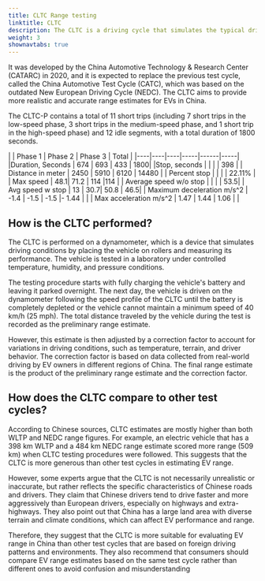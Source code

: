 ```yaml
---
title: CLTC Range testing
linktitle: CLTC
description: The CLTC is a driving cycle that simulates the typical driving conditions and patterns of Chinese drivers.
weight: 3
shownavtabs: true
---
```

<!-- markdownlint-disable MD033 -->

It was developed by the China Automotive Technology & Research Center (CATARC) in 2020, and it is expected to replace the previous test cycle, called the China Automotive Test Cycle (CATC), which was based on the outdated New European Driving Cycle (NEDC). The CLTC aims to provide more realistic and accurate range estimates for EVs in China.

The CLTC-P contains a total of 11 short trips (including 7 short trips in the low-speed phase, 3 short trips in the 
medium-speed phase, and 1 short trip in the high-speed phase) and 12 idle segments, with a total duration of 1800 
seconds.

|  | Phase 1 | Phase 2 | Phase 3 |  Total |
|----|----|----|-----|------|-----|
|Duration, Seconds | 674 | 693 | 433 | 1800|
|Stop, seconds |  |  |   |  398 | 
| Distance in meter | 2450 | 5910 | 6120 | 14480 |
| Percent stop |  |  | |  22.11% |
| Max speed | 48.1| 71.2 | 114 |114 |
| Average speed w/o stop |  | | | 53.5|
| Avg speed w stop | 13 | 30.7| 50.8 | 46.5|
| Maximum deceleration  m/s^2 | -1.4 | -1.5 | -1.5 |- 1.44 | |
| Max acceleration  m/s^2 | 1.47 | 1.44 | 1.06 |  |


## How is the CLTC performed?

The CLTC is performed on a dynamometer, which is a device that simulates driving conditions by placing the vehicle on rollers and measuring its performance. The vehicle is tested in a laboratory under controlled temperature, humidity, and pressure conditions.

The testing procedure starts with fully charging the vehicle's battery and leaving it parked overnight. The next day, the vehicle is driven on the dynamometer following the speed profile of the CLTC until the battery is completely depleted or the vehicle cannot maintain a minimum speed of 40 km/h (25 mph). The total distance traveled by the vehicle during the test is recorded as the preliminary range estimate.

However, this estimate is then adjusted by a correction factor to account for variations in driving conditions, such as temperature, terrain, and driver behavior. The correction factor is based on data collected from real-world driving by EV owners in different regions of China. The final range estimate is the product of the preliminary range estimate and the correction factor.

## How does the CLTC compare to other test cycles?

According to Chinese sources, CLTC estimates are mostly higher than both WLTP and NEDC range figures. For example, an electric vehicle that has a 398 km WLTP and a 484 km NEDC range estimate scored more range (509 km) when CLTC testing procedures were followed. This suggests that the CLTC is more generous than other test cycles in estimating EV range.

However, some experts argue that the CLTC is not necessarily unrealistic or inaccurate, but rather reflects the specific characteristics of Chinese roads and drivers. They claim that Chinese drivers tend to drive faster and more aggressively than European drivers, especially on highways and extra-highways. They also point out that China has a large land area with diverse terrain and climate conditions, which can affect EV performance and range.

Therefore, they suggest that the CLTC is more suitable for evaluating EV range in China than other test cycles that are based on foreign driving patterns and environments. They also recommend that consumers should compare EV range estimates based on the same test cycle rather than different ones to avoid confusion and misunderstanding